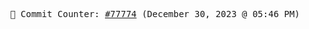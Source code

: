 <p align="center">
    <samp>
        📮 Commit Counter: <a href="https://github.com/Javascript-void0/Javascript-void0/commits/main">#77774</a> (December 30, 2023 @ 05:46 PM)
    </samp>
</p>